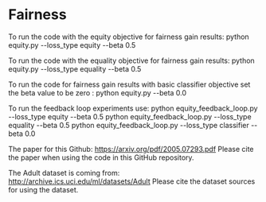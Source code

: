 # Fairness

To run the code with the equity objective for fairness gain results:
python equity.py --loss_type equity --beta 0.5

To run the code with the equality objective for fairness gain results:
python equity.py --loss_type equality --beta 0.5

To run the code for fairness gain results with basic classifier objective set the beta value to be zero :
python equity.py --beta 0.0

To run the feedback loop experiments use:
python equity_feedback_loop.py --loss_type equity --beta 0.5
python equity_feedback_loop.py --loss_type equality --beta 0.5
python equity_feedback_loop.py --loss_type classifier --beta 0.0


The paper for this Github:
https://arxiv.org/pdf/2005.07293.pdf
Please cite the paper when using the code in this GitHub repository.


The Adult dataset is coming from:
http://archive.ics.uci.edu/ml/datasets/Adult
Please cite the dataset sources for using the dataset.
